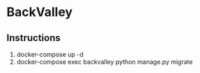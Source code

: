# BackValley

## Instructions

1. docker-compose up -d 
2. docker-compose exec backvalley python manage.py migrate